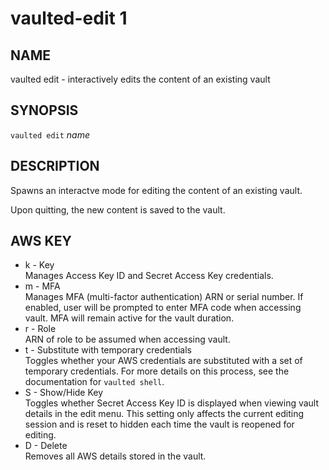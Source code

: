 vaulted-edit 1
==============

NAME
----

vaulted edit - interactively edits the content of an existing vault

SYNOPSIS
--------

`vaulted edit` *name*

DESCRIPTION
-----------

Spawns an interactve mode for editing the content of an existing vault.

Upon quitting, the new content is saved to the vault.

AWS KEY
-------

* k - Key  
   Manages Access Key ID and Secret Access Key credentials.
* m - MFA  
   Manages MFA (multi-factor authentication) ARN or serial number. If enabled, user will be prompted
   to enter MFA code when accessing vault. MFA will remain active for the
   vault duration.
* r - Role  
   ARN of role to be assumed when accessing vault.
* t - Substitute with temporary credentials  
   Toggles whether your AWS credentials are substituted with a set of temporary
   credentials. For more details on this process, see the documentation for
   `vaulted shell`.
* S - Show/Hide Key  
   Toggles whether Secret Access Key ID is displayed when viewing vault
   details in the edit menu. This setting only affects the current editing
   session and is reset to hidden each time the vault is reopened for editing.
* D - Delete  
   Removes all AWS details stored in the vault.